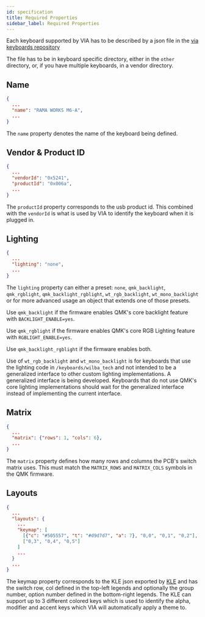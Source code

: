 ```yaml
---
id: specification
title: Required Properties
sidebar_label: Required Properties
---
```


Each keyboard supported by VIA has to be described by a json file in the [via keyboards repository](https://github.com/the-via/keyboards)

The file has to be in keyboard specific directory, either in the `other` directory, or, if you have multiple keyboards, in a vendor directory.

## Name

```json
{
  ...
  "name": "RAMA WORKS M6-A",
  ...
}
```

The `name` property denotes the name of the keyboard being defined.

## Vendor & Product ID

```json
{
  ...
  "vendorId": "0x5241",
  "productId": "0x006a",
  ...
}
```

The `productId` property corresponds to the usb product id. This combined with the `vendorId` is what is used by VIA to identify the keyboard when it is plugged in.

## Lighting

```json
{
  ...
  "lighting": "none",
  ...
}
```

The `lighting` property can either a preset: `none`, `qmk_backlight`, `qmk_rgblight`, `qmk_backlight_rgblight`, `wt_rgb_backlight`, `wt_mono_backlight` or for more advanced usage an object that extends one of those presets.

Use `qmk_backlight` if the firmware enables QMK's core backlight feature with `BACKLIGHT_ENABLE=yes`.

Use `qmk_rgblight` if the firmware enables QMK's core RGB Lighting feature with `RGBLIGHT_ENABLE=yes`.

Use `qmk_backlight_rgblight` if the firmware enables both.

Use of `wt_rgb_backlight` and `wt_mono_backlight` is for keyboards that use the lighting code in `/keyboards/wilba_tech` and not intended to be a generalized interface to other custom lighting implementations. A generalized interface is being developed. Keyboards that do not use QMK's core lighting implementations should wait for the generalized interface instead of implementing the current interface.

## Matrix

```json
{
  ...
  "matrix": {"rows": 1, "cols": 6},
  ...
}
```

The `matrix` property defines how many rows and columns the PCB's switch matrix uses. This must match the `MATRIX_ROWS` and `MATRIX_COLS` symbols in the QMK firmware.

## Layouts

```json
{
  ...
  "layouts": {
    ...
    "keymap": [
      [{"c": "#505557", "t": "#d9d7d7", "a": 7}, "0,0", "0,1", "0,2"],
      ["0,3", "0,4", "0,5"]
    ]
    ...
  }
  ...
}
```

The keymap property corresponds to the KLE json exported by [KLE](keyboard-layout-editor.com) and has the switch row, col defined in the top-left legends and optionally the group number, option number defined in the bottom-right legends. The KLE can support up to 3 different colored keys which is used to identify the alpha, modifier and accent keys which VIA will automatically apply a theme to.
